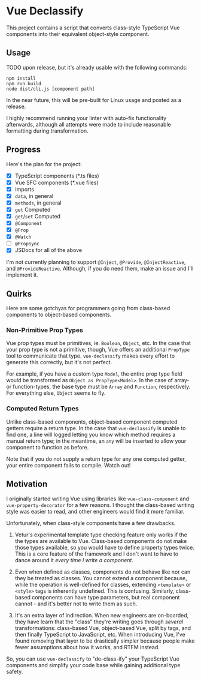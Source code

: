 # Vue Declassify

This project contains a script that converts class-style TypeScript Vue components into their equivalent object-style component.

## Usage

TODO upon release, but it's already usable with the following commands:

```
npm install
npm run build
node dist/cli.js [component path]
```

In the near future, this will be pre-built for Linux usage and posted as a release.

I highly recommend running your linter with auto-fix functionality afterwards, although all attempts were made to include reasonable formatting during transformation.

## Progress

Here's the plan for the project:

- [x] TypeScript components (*.ts files)
- [x] Vue SFC components (*.vue files)
- [x] Imports
- [x] `data`, in general
- [x] `methods`, in general
- [x] `get` Computed
- [x] `get`/`set` Computed
- [x] `@Component`
- [x] `@Prop`
- [x] `@Watch`
- [ ] `@PropSync`
- [x] JSDocs for all of the above

I'm not currently planning to support `@Inject`, `@Provide`, `@InjectReactive`, and `@ProvideReactive`. Although, if you do need them, make an issue and I'll implement it.

## Quirks

Here are some gotchyas for programmers going from class-based components to object-based components.

### Non-Primitive Prop Types

Vue prop types must be primitives, ie. `Boolean`, `Object`, etc. In the case that your prop type is not a primitive, though, Vue offers an additional `PropType` tool to communicate that type. `vue-declassify` makes every effort to generate this correctly, but it's not perfect.

For example, if you have a custom type `Model`, the entire prop type field would be transformed as `Object as PropType<Model>`. In the case of array- or function-types, the base type must be `Array` and `Function`, respectively. For everything else, `Object` seems to fly.

### Computed Return Types

Unlike class-based components, object-based component computed getters require a return type. In the case that `vue-declassify` is unable to find one, a line will logged letting you know which method requires a manual return type; in the meantime, an `any` will be inserted to allow your component to function as before.

Note that if you do not supply a return type for any one computed getter, your entire component fails to compile. Watch out!

## Motivation

I originally started writing Vue using libraries like `vue-class-component` and `vue-property-decorator` for a few reasons. I thought the class-based writing style was easier to read, and other engineers would find it more familiar. 

Unfortunately, when class-style components have a few drawbacks.

1. Vetur's experimental template type checking feature only works if the the types are available to Vue. Class-based components do not make those types available, so you would have to define property types twice. This is a core feature of the framework and I don't want to have to dance around it *every time I write a component*.

2. Even when defined as classes, components do not behave like nor can they be treated as classes. You cannot extend a component because, while the operation is well-defined for classes, extending `<template>` or `<style>` tags is inherently undefined. This is confusing. Similarly, class-based components can have type parameters, but real component cannot - and it's better not to write them as such.

3. It's an extra layer of indirection. When new engineers are on-boarded, they have learn that the "class" they're writing goes through *several* transformations: class-based Vue, object-based Vue, split by tags, and then finally TypeScript to JavaScript, etc. When introducing Vue, I've found removing that layer to be drastically simpler because people make fewer assumptions about how it works, and RTFM instead.

So, you can use `vue-declassify` to "de-class-ify" your TypeScript Vue components and simplify your code base while gaining additional type safety.
